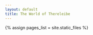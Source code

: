 ```yaml
---
layout: default
title: The World of Thereleibe
---
```


{% assign pages_list = site.static_files %}
